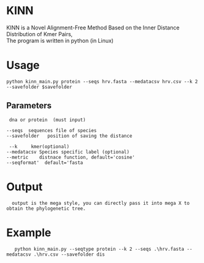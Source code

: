 # KINN

KINN is a Novel Alignment-Free Method Based on the Inner Distance Distribution of Kmer Pairs,  
The program is written in python (in Linux)

# Usage  

    python kinn_main.py protein --seqs hrv.fasta --medatacsv hrv.csv --k 2 --savefolder $savefolder
  
  ## Parameters   
  
     dna or protein  (must input)   
     
    --seqs  sequences file of species  
    --savefolder   position of saving the distance  
  
     --k     kmer(optional)  
    --medatacsv Species specific label (optional)   
    --metric    distnace function, default='cosine'
    --seqformat'  default='fasta  
    
   # Output 
   
      output is the mega style, you can directly pass it into mega X to obtain the phylogenetic tree.
      
   # Example  
      
       python kinn_main.py --seqtype protein --k 2 --seqs .\hrv.fasta --medatacsv .\hrv.csv --savefolder dis
      
   
